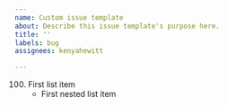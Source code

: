 ```yaml
---
name: Custom issue template
about: Describe this issue template's purpose here.
title: ''
labels: bug
assignees: kenyahewitt

---
```


100. First list item
     - First nested list item
